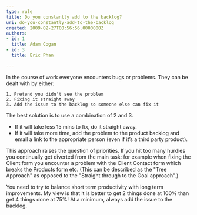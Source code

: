 ```yaml
---
type: rule
title: Do you constantly add to the backlog?
uri: do-you-constantly-add-to-the-backlog
created: 2009-02-27T00:56:56.0000000Z
authors:
- id: 1
  title: Adam Cogan
- id: 3
  title: Eric Phan

---
```


In the course of work everyone encounters bugs or problems. They can be dealt with by either:

    1. Pretend you didn't see the problem
    2. Fixing it straight away
    3. Add the issue to the backlog so someone else can fix it


The best solution is to use a combination of 2 and 3.

- If it will take less 15 mins to fix, do it straight away.
- If it will take more time, add the problem to the product backlog and email a link to the appropriate person (even if it’s a third party product).


This approach raises the question of priorities. If you hit too many hurdles you continually get diverted from the main task: for example when fixing the Client form you encounter a problem with the Client Contact form which breaks the Products form etc. (This can be described as the "Tree Approach" as opposed to the "Straight through to the Goal approach".)

You need to try to balance short term productivity with long term improvements. My view is that it is better to get 2 things done at 100% than get 4 things done at 75%! At a minimum, always add the issue to the backlog.
